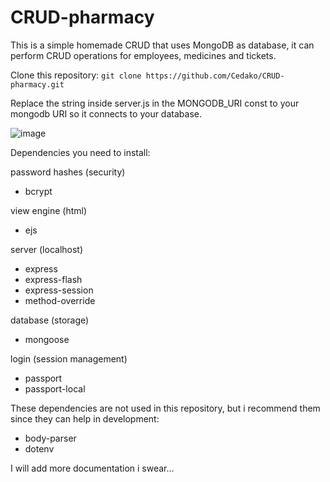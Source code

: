# CRUD-pharmacy
This is a simple homemade CRUD that uses MongoDB as database, it can perform CRUD operations for employees, medicines and tickets.

Clone this repository: ```git clone https://github.com/Cedako/CRUD-pharmacy.git```

Replace the string inside server.js in the MONGODB_URI const to your mongodb URI so it connects to your database.

![image](https://user-images.githubusercontent.com/73561731/199538549-fd7164eb-62de-4a9c-94c2-034bf09b93f4.png)


Dependencies you need to install:

  password hashes (security)
 - bcrypt
 
  view engine (html)
 - ejs
 
  server (localhost)
 - express
 - express-flash
 - express-session
 - method-override
 
  database (storage)
 - mongoose
 
  login (session management)
 - passport
 - passport-local
 
 These dependencies are not used in this repository, but i recommend them since they can help in development:
 - body-parser
 - dotenv

I will add more documentation i swear...
